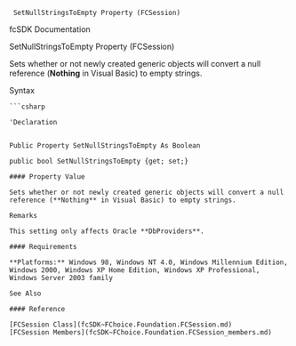 ﻿     SetNullStringsToEmpty Property (FCSession)                                                   

fcSDK Documentation

SetNullStringsToEmpty Property (FCSession)

Sets whether or not newly created generic objects will convert a null reference (**Nothing** in Visual Basic) to empty strings.

Syntax

```vbnet
```csharp

'Declaration
 

Public Property SetNullStringsToEmpty As Boolean

public bool SetNullStringsToEmpty {get; set;}

#### Property Value

Sets whether or not newly created generic objects will convert a null reference (**Nothing** in Visual Basic) to empty strings.

Remarks

This setting only affects Oracle **DbProviders**.

#### Requirements

**Platforms:** Windows 98, Windows NT 4.0, Windows Millennium Edition, Windows 2000, Windows XP Home Edition, Windows XP Professional, Windows Server 2003 family

See Also

#### Reference

[FCSession Class](fcSDK~FChoice.Foundation.FCSession.md)  
[FCSession Members](fcSDK~FChoice.Foundation.FCSession_members.md)
